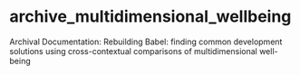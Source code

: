 # archive_multidimensional_wellbeing
Archival Documentation: Rebuilding Babel: finding common development solutions using cross-contextual comparisons of multidimensional well-being
